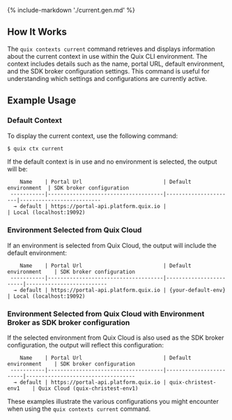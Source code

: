 {% include-markdown './current.gen.md' %}

## How It Works

The `quix contexts current` command retrieves and displays information about the current context in use within the Quix CLI environment. The context includes details such as the name, portal URL, default environment, and the SDK broker configuration settings. This command is useful for understanding which settings and configurations are currently active.

## Example Usage

### Default Context

To display the current context, use the following command:

```bash
$ quix ctx current
```

If the default context is in use and no environment is selected, the output will be:

```
    Name    | Portal Url                          | Default environment  | SDK broker configuration
 -----------|-------------------------------------|----------------------|--------------------------
  → default | https://portal-api.platform.quix.io |                      | Local (localhost:19092)
```

### Environment Selected from Quix Cloud

If an environment is selected from Quix Cloud, the output will include the default environment:

```
    Name    | Portal Url                          | Default environment    | SDK broker configuration
 -----------|-------------------------------------|------------------------|--------------------------
  → default | https://portal-api.platform.quix.io | {your-default-env}     | Local (localhost:19092)
```

### Environment Selected from Quix Cloud with Environment Broker as SDK broker configuration

If the selected environment from Quix Cloud is also used as the SDK broker configuration, the output will reflect this configuration:

```
    Name    | Portal Url                          | Default environment    | SDK broker configuration
 -----------|-------------------------------------|------------------------|-----------------------------------
  → default | https://portal-api.platform.quix.io | quix-christest-env1    | Quix Cloud (quix-christest-env1)
```

These examples illustrate the various configurations you might encounter when using the `quix contexts current` command.